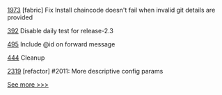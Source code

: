 
[1973](https://github.com/hyperledger/bevel/pull/1973) [fabric] Fix Install chaincode doesn't fail when invalid git details are provided

[392](https://github.com/hyperledger/fabric-test/pull/392) Disable daily test for release-2.3

[495](https://github.com/hyperledger/aries-vcx/pull/495) Include @id on forward message

[444](https://github.com/hyperledger/fabric-gateway/pull/444) Cleanup

[2319](https://github.com/hyperledger/iroha/pull/2319) [refactor] #2011: More descriptive config params


[See more >>>](https://start-here.hyperledger.org/pull-requests)

